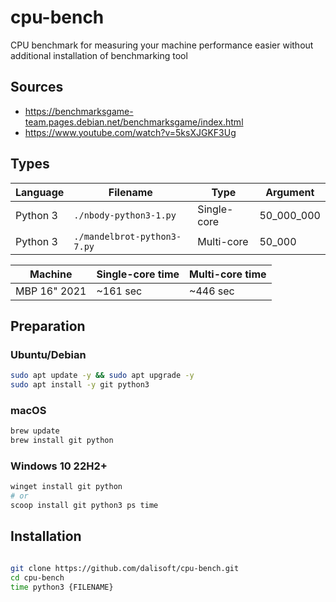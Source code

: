 # cpu-bench

CPU benchmark for measuring your machine performance easier without additional installation of benchmarking tool

## Sources

- <https://benchmarksgame-team.pages.debian.net/benchmarksgame/index.html>
- <https://www.youtube.com/watch?v=5ksXJGKF3Ug>

## Types

| Language | Filename                    | Type        | Argument   |
| -------- | --------------------------- | ----------- | ---------- |
| Python 3 | `./nbody-python3-1.py`      | Single-core | 50_000_000 |
| Python 3 | `./mandelbrot-python3-7.py` | Multi-core  | 50_000     |

| Machine      | Single-core time | Multi-core time |
| ------------ | ---------------- | --------------- |
| MBP 16" 2021 | ~161 sec         | ~446 sec        |

## Preparation

### Ubuntu/Debian

```sh
sudo apt update -y && sudo apt upgrade -y
sudo apt install -y git python3
```

### macOS

```sh
brew update
brew install git python
```

### Windows 10 22H2+

```sh
winget install git python
# or
scoop install git python3 ps time
```

## Installation

```sh

git clone https://github.com/dalisoft/cpu-bench.git
cd cpu-bench
time python3 {FILENAME}
```
